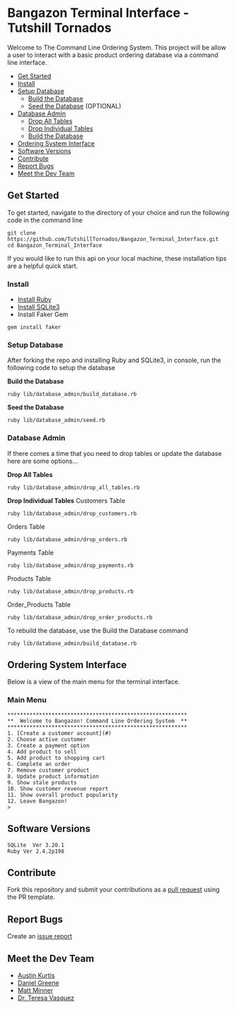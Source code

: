# Bangazon Terminal Interface - Tutshill Tornados

Welcome to The Command Line Ordering System. This project will be allow a user to interact with a basic product ordering database via a command line interface.

- [Get Started](#get-started)
- [Install](#install)
- [Setup Database](#setup-database)
  - [Build the Database](#build-the-database)
  - [Seed the Database](#seed-the-database) (OPTIONAL)
- [Database Admin](#database-admin)
  - [Drop All Tables](#drop-all-tables)
  - [Drop Individual Tables](#drop-individual-tables)
  - [Build the Database](#build-the-database)
- [Ordering System Interface](#ordering-system-interface)
- [Software Versions](#software-versions)
- [Contribute](#contribute)
- [Report Bugs](#report-bugs)
- [Meet the Dev Team](#meet-the-dev-team)

## Get Started

To get started, navigate to the directory of your choice and run the following code in the command line
```
git clone https://github.com/TutshillTornados/Bangazon_Terminal_Interface.git
cd Bangazon_Terminal_Interface
```
If you would like to run this api on your local machine, these installation tips are a helpful quick start. 

### Install

* [Install Ruby](https://www.ruby-lang.org/en/documentation/installation/)
* [Install SQLite3](https://rubygems.org/gems/sqlite3-ruby/versions/1.3.3)
* Install Faker Gem
```
gem install faker
```

### Setup Database
After forking the repo and installing Ruby and SQLite3, in console, run the following code to setup the database

**Build the Database**
```
ruby lib/database_admin/build_database.rb
```
**Seed the Database**
```
ruby lib/database_admin/seed.rb
```

### Database Admin
If there comes a time that you need to drop tables or update the database here are some options...

**Drop All Tables**
```
ruby lib/database_admin/drop_all_tables.rb
```
**Drop Individual Tables**
Customers Table
```
ruby lib/database_admin/drop_customers.rb
```
Orders Table
```
ruby lib/database_admin/drop_orders.rb
```
Payments Table
```
ruby lib/database_admin/drop_payments.rb
```
Products Table
```
ruby lib/database_admin/drop_products.rb
```
Order_Products Table
```
ruby lib/database_admin/drop_order_products.rb
```
To rebuild the database, use the Build the Database command
```
ruby lib/database_admin/build_database.rb
```

## Ordering System Interface
Below is a view of the main menu for the terminal interface.

### Main Menu
```
*********************************************************
**  Welcome to Bangazon! Command Line Ordering System  **
*********************************************************
1. [Create a customer account](#)
2. Choose active customer
3. Create a payment option
4. Add product to sell
5. Add product to shopping cart
6. Complete an order
7. Remove customer product
8. Update product information
9. Show stale products
10. Show customer revenue report
11. Show overall product popularity
12. Leave Bangazon!
>
```

## Software Versions
```
SQLite  Ver 3.20.1
Ruby Ver 2.4.2p198
```

## Contribute
Fork this repository and submit your contributions as a [pull request](https://github.com/TutshillTornados/Bangazon_Terminal_Interface/blob/master/PULL_REQUEST_TEMPLATE.md) using the PR template.

## Report Bugs
Create an [issue report](https://github.com/TutshillTornados/Bangazon_Terminal_Interface/issues/new)

## Meet the Dev Team
- [Austin Kurtis](https://github.com/austinKurtis)
- [Daniel Greene](https://github.com/danielgreene101)
- [Matt Minner](https://github.com/Mminner4248)
- [Dr. Teresa Vasquez](https://github.com/drteresavasquez)
